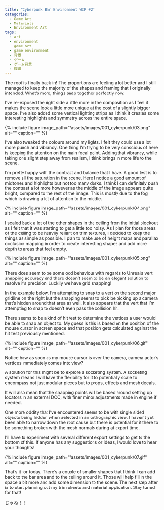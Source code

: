```yaml
---
title: "Cyberpunk Bar Environment WIP #2"
categories:
  - Game Art
  - Materials
  - Environment Art
tags:
  - art
  - environment
  - game art
  - game environment
  - 背景
  - ゲーム
  - ゲーム背景
  - 環境
---
```


The roof is finally back in! The proportions are feeling a lot better and I still managed to keep the majority of the shapes and framing that I originally intended. What’s more, things snap together perfectly now.

I’ve re-exposed the right side a little more in the composition as I feel it makes the scene look a little more unique at the cost of a slightly bigger space. I’ve also added some vertical lighting strips as I think it creates some interesting highlights and symmetry across the entire space.

{% include figure image_path="/assets/images/001_cyberpunk/03.png" alt="" caption="" %}

I’ve also tweaked the colours around my lights. I felt they could use a lot more punch and vibrancy. One thing I’m trying to be very conscious of here is keeping the attention on the main focal point. Adding that vibrancy, while taking one slight step away from realism, I think brings in more life to the scene.

I’m pretty happy with the contrast and balance that I have. A good test is to remove all the saturation in the scene. Here I notice a good amount of midtones and highlights but not too many darks. I think I can definitely push the contrast a lot more however as the middle of the image appears quite bright, compared to the rest of the image. This is mostly due to the fog which is drawing a lot of attention to the middle.

{% include figure image_path="/assets/images/001_cyberpunk/04.png" alt="" caption="" %}

I scaled back a lot of the other shapes in the ceiling from the initial blockout as I felt that it was starting to get a little too noisy. As I plan for those areas of the ceiling to be heavily reliant on trim textures, I decided to keep the things as simple as possible. I plan to make use of height maps and parallax occlusion mapping in order to create interesting shapes and add more depth to areas that feel empty.

{% include figure image_path="/assets/images/001_cyberpunk/05.png" alt="" caption="" %}

There does seem to be some odd behaviour with regards to Unreal’s vert snapping accuracy and there doesn’t seem to be an elegant solution to resolve it’s precision. Luckily we have grid snapping!

In the example below, I’m attempting to snap to a vert on the second major gridline on the right but the snapping seems to pick be picking up a camera that’s hidden around that area as well. It also appears that the vert that I’m attempting to snap to doesn’t even pass the collision hit.

There seems to be a kind of hit test to determine the vertices a user would be able to snap an object to. My guess is this is based on the position of the mouse cursor in screen space and that position gets calculated against the hit test previously mentioned.

{% include figure image_path="/assets/images/001_cyberpunk/06.gif" alt="" caption="" %}

Notice how as soon as my mouse cursor is over the camera, camera actor’s vertices immediately comes into view?

A solution for this might be to explore a socketing system. A socketing system means I will have the flexibility for it to potentially scale to encompass not just modular pieces but to props, effects and mesh decals.

It will also mean that the snapping points will be based around setting up locators in an external DCC, with finer minor adjustments made in engine if needed.

One more oddity that I’ve encountered seems to be with single sided objects being hidden when selected in an orthographic view. I haven’t yet been able to narrow down the root cause but there is potential for it there to be something broken with the mesh normals during at export time.

I’ll have to experiment with several different export settings to get to the bottom of this. If anyone has any suggestions or ideas, I would love to hear your thoughts!

{% include figure image_path="/assets/images/001_cyberpunk/07.gif" alt="" caption="" %}

That’s it for today. There’s a couple of smaller shapes that I think I can add back to the bar area and to the ceiling around it. Those will help fill in the space a bit more and add some dimension to the scene. The next step after is to start planning out my trim sheets and material application. Stay tuned for that!

じゃね！！